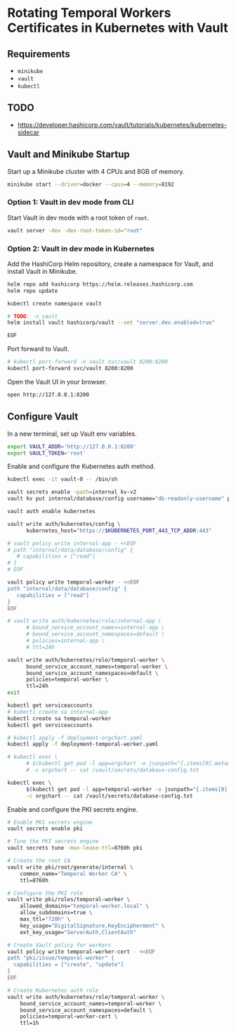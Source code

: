 # Rotating Temporal Workers Certificates in Kubernetes with Vault

## Requirements
- `minikube`
- `vault`
- `kubectl`

## TODO
- https://developer.hashicorp.com/vault/tutorials/kubernetes/kubernetes-sidecar

## Vault and Minikube Startup

Start up a Minikube cluster with 4 CPUs and 8GB of memory.

```bash
minikube start --driver=docker --cpus=4 --memory=8192
```

### Option 1: Vault in dev mode from CLI

Start Vault in dev mode with a root token of `root`.

```bash
vault server -dev -dev-root-token-id="root"
```

### Option 2: Vault in dev mode in Kubernetes

Add the HashiCorp Helm repository, create a namespace for Vault, and install Vault in Minikube.

```bash
helm repo add hashicorp https://helm.releases.hashicorp.com
helm repo update

kubectl create namespace vault

# TODO: -n vault
helm install vault hashicorp/vault --set "server.dev.enabled=true"

EOF
```

Port forward to Vault.

```bash
# kubectl port-forward -n vault svc/vault 8200:8200
kubectl port-forward svc/vault 8200:8200
```

Open the Vault UI in your browser.

```bash
open http://127.0.0.1:8200
```

## Configure Vault

In a new terminal, set up Vault env variables.

```bash
export VAULT_ADDR='http://127.0.0.1:8200'
export VAULT_TOKEN='root'
```

Enable and configure the Kubernetes auth method.

```bash
kubectl exec -it vault-0 -- /bin/sh

vault secrets enable -path=internal kv-v2
vault kv put internal/database/config username="db-readonly-username" password="db-secret-password"

vault auth enable kubernetes

vault write auth/kubernetes/config \
      kubernetes_host="https://$KUBERNETES_PORT_443_TCP_ADDR:443"

# vault policy write internal-app - <<EOF
# path "internal/data/database/config" {
   # capabilities = ["read"]
# }
# EOF

vault policy write temporal-worker - <<EOF
path "internal/data/database/config" {
   capabilities = ["read"]
}
EOF

# vault write auth/kubernetes/role/internal-app \
      # bound_service_account_names=internal-app \
      # bound_service_account_namespaces=default \
      # policies=internal-app \
      # ttl=24h

vault write auth/kubernetes/role/temporal-worker \
      bound_service_account_names=temporal-worker \
      bound_service_account_namespaces=default \
      policies=temporal-worker \
      ttl=24h
exit
```

```bash
kubectl get serviceaccounts
# kubectl create sa internal-app
kubectl create sa temporal-worker
kubectl get serviceaccounts

# kubectl apply -f deployment-orgchart.yaml
kubectl apply -f deployment-temporal-worker.yaml

# kubectl exec \
      # $(kubectl get pod -l app=orgchart -o jsonpath="{.items[0].metadata.name}") \
      # -c orgchart -- cat /vault/secrets/database-config.txt

kubectl exec \
      $(kubectl get pod -l app=temporal-worker -o jsonpath="{.items[0].metadata.name}") \
      -c orgchart -- cat /vault/secrets/database-config.txt
```

Enable and configure the PKI secrets engine.

```bash
# Enable PKI secrets engine
vault secrets enable pki

# Tune the PKI secrets engine
vault secrets tune -max-lease-ttl=8760h pki

# Create the root CA
vault write pki/root/generate/internal \
    common_name="Temporal Worker CA" \
    ttl=8760h

# Configure the PKI role
vault write pki/roles/temporal-worker \
    allowed_domains="temporal-worker.local" \
    allow_subdomains=true \
    max_ttl="720h" \
    key_usage="DigitalSignature,KeyEncipherment" \
    ext_key_usage="ServerAuth,ClientAuth"

# Create Vault policy for workers
vault policy write temporal-worker-cert - <<EOF
path "pki/issue/temporal-worker" {
  capabilities = ["create", "update"]
}
EOF

# Create Kubernetes auth role
vault write auth/kubernetes/role/temporal-worker \
    bound_service_account_names=temporal-worker \
    bound_service_account_namespaces=default \
    policies=temporal-worker-cert \
    ttl=1h
```
